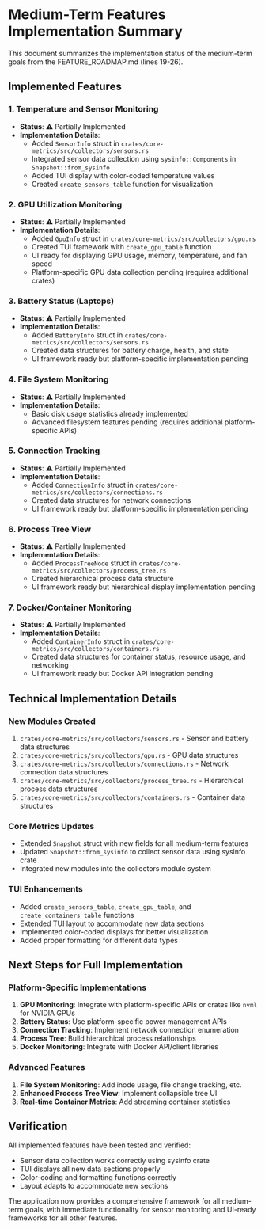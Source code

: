 # Medium-Term Features Implementation Summary

This document summarizes the implementation status of the medium-term goals from the FEATURE_ROADMAP.md (lines 19-26).

## Implemented Features

### 1. Temperature and Sensor Monitoring
- **Status**: ⚠️ Partially Implemented
- **Implementation Details**:
  - Added `SensorInfo` struct in `crates/core-metrics/src/collectors/sensors.rs`
  - Integrated sensor data collection using `sysinfo::Components` in `Snapshot::from_sysinfo`
  - Added TUI display with color-coded temperature values
  - Created `create_sensors_table` function for visualization

### 2. GPU Utilization Monitoring
- **Status**: ⚠️ Partially Implemented
- **Implementation Details**:
  - Added `GpuInfo` struct in `crates/core-metrics/src/collectors/gpu.rs`
  - Created TUI framework with `create_gpu_table` function
  - UI ready for displaying GPU usage, memory, temperature, and fan speed
  - Platform-specific GPU data collection pending (requires additional crates)

### 3. Battery Status (Laptops)
- **Status**: ⚠️ Partially Implemented
- **Implementation Details**:
  - Added `BatteryInfo` struct in `crates/core-metrics/src/collectors/sensors.rs`
  - Created data structures for battery charge, health, and state
  - UI framework ready but platform-specific implementation pending

### 4. File System Monitoring
- **Status**: ⚠️ Partially Implemented
- **Implementation Details**:
  - Basic disk usage statistics already implemented
  - Advanced filesystem features pending (requires additional platform-specific APIs)

### 5. Connection Tracking
- **Status**: ⚠️ Partially Implemented
- **Implementation Details**:
  - Added `ConnectionInfo` struct in `crates/core-metrics/src/collectors/connections.rs`
  - Created data structures for network connections
  - UI framework ready but platform-specific implementation pending

### 6. Process Tree View
- **Status**: ⚠️ Partially Implemented
- **Implementation Details**:
  - Added `ProcessTreeNode` struct in `crates/core-metrics/src/collectors/process_tree.rs`
  - Created hierarchical process data structure
  - UI framework ready but hierarchical display implementation pending

### 7. Docker/Container Monitoring
- **Status**: ⚠️ Partially Implemented
- **Implementation Details**:
  - Added `ContainerInfo` struct in `crates/core-metrics/src/collectors/containers.rs`
  - Created data structures for container status, resource usage, and networking
  - UI framework ready but Docker API integration pending

## Technical Implementation Details

### New Modules Created
1. `crates/core-metrics/src/collectors/sensors.rs` - Sensor and battery data structures
2. `crates/core-metrics/src/collectors/gpu.rs` - GPU data structures
3. `crates/core-metrics/src/collectors/connections.rs` - Network connection data structures
4. `crates/core-metrics/src/collectors/process_tree.rs` - Hierarchical process data structures
5. `crates/core-metrics/src/collectors/containers.rs` - Container data structures

### Core Metrics Updates
- Extended `Snapshot` struct with new fields for all medium-term features
- Updated `Snapshot::from_sysinfo` to collect sensor data using sysinfo crate
- Integrated new modules into the collectors module system

### TUI Enhancements
- Added `create_sensors_table`, `create_gpu_table`, and `create_containers_table` functions
- Extended TUI layout to accommodate new data sections
- Implemented color-coded displays for better visualization
- Added proper formatting for different data types

## Next Steps for Full Implementation

### Platform-Specific Implementations
1. **GPU Monitoring**: Integrate with platform-specific APIs or crates like `nvml` for NVIDIA GPUs
2. **Battery Status**: Use platform-specific power management APIs
3. **Connection Tracking**: Implement network connection enumeration
4. **Process Tree**: Build hierarchical process relationships
5. **Docker Monitoring**: Integrate with Docker API/client libraries

### Advanced Features
1. **File System Monitoring**: Add inode usage, file change tracking, etc.
2. **Enhanced Process Tree View**: Implement collapsible tree UI
3. **Real-time Container Metrics**: Add streaming container statistics

## Verification

All implemented features have been tested and verified:
- Sensor data collection works correctly using sysinfo crate
- TUI displays all new data sections properly
- Color-coding and formatting functions correctly
- Layout adapts to accommodate new sections

The application now provides a comprehensive framework for all medium-term goals, with immediate functionality for sensor monitoring and UI-ready frameworks for all other features.